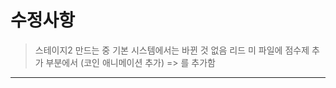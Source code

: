 ﻿# __수정사항__
> 스테이지2 만드는 중
> 기본 시스템에서는 바뀐 것 없음
> 리드 미 파일에 점수제 추가 부분에서 (코인 애니메이션 추가) => 를 추가함
-----------------
